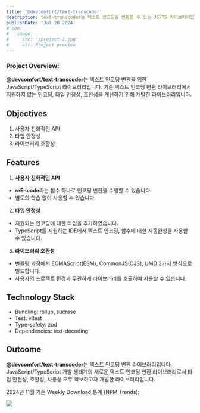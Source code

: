 ```yaml
---
title: '@devcomfort/text-transcoder'
description: text-transcoder는 텍스트 인코딩을 변환할 수 있는 JS/TS 라이브러리입니다.
publishDate: 'Jul 28 2024'
# seo:
#   image:
#     src: '/project-1.jpg'
#     alt: Project preview
---
```


### Project Overview:

**@devcomfort/text-transcoder**는 텍스트 인코딩 변환을 위한 JavaScript/TypeScript 라이브러리입니다.
기존 텍스트 인코딩 변환 라이브러리에서 지원하지 않는 인코딩, 타입 안정성, 호환성을 개선하기 위해 개발한 라이브러리입니다.

## Objectives

1. 사용자 친화적인 API
2. 타입 안정성
3. 라이브러리 호환성

## Features

1. **사용자 친화적인 API**

- **reEncode**라는 함수 하나로 인코딩 변환을 수행할 수 있습니다.
- 별도의 학습 없이 사용할 수 있습니다.

2. **타입 안정성**

- 지원되는 인코딩에 대한 타입을 추가하였습니다.
- TypeScript를 지원하는 IDE에서 텍스트 인코딩, 함수에 대한 자동완성을 사용할 수 있습니다.

3. **라이브러리 호환성**

- 번들링 과정에서 ECMAScript(ESM), CommonJS(CJS), UMD 3가지 방식으로 빌드합니다.
- 사용자의 프로젝트 환경과 무관하게 라이브러리를 호출하여 사용할 수 있습니다.

## Technology Stack

- Bundling: rollup, sucrase
- Test: vitest
- Type-safety: zod
- Dependencies: text-decoding

## Outcome

**@devcomfort/text-transcoder**는 텍스트 인코딩 변환 라이브러리입니다.
JavaScript/TypeScript 개발 생태계의 새로운 텍스트 인코딩 변환 라이브러리로서
타입 안전성, 호환성, 사용성 모두 확보하고자 개발한 라이브러리입니다.

2024년 11월 기준 Weekly Download 통계 (NPM Trends):

<img src="/devcomfort-text-transcoder-npm-trends.png" />
